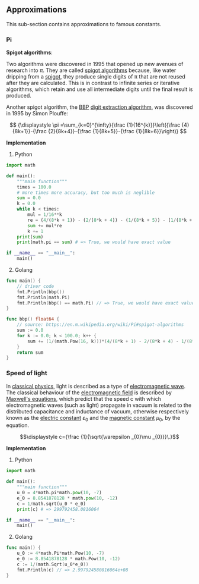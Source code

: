 ## Approximations

This sub-section contains approximations to famous
constants.

### Pi

**Spigot algorithms**:

Two algorithms were discovered in 1995 that opened up new avenues of research into $π$. They are called [spigot algorithms](https://en.m.wikipedia.org/wiki/Spigot_algorithm) because, like water dripping from a [spigot](https://en.m.wikipedia.org/wiki/Tap_(valve)), they produce single digits of π that are not reused after they are calculated. This is in contrast to infinite series or iterative algorithms, which retain and use all intermediate digits until the final result is produced.


Another spigot algorithm, the [BBP](https://en.m.wikipedia.org/wiki/Bailey%E2%80%93Borwein%E2%80%93Plouffe_formula) [digit extraction algorithm](https://en.m.wikipedia.org/wiki/Digit_extraction_algorithm), was discovered in 1995 by Simon Plouffe:

$$ {\displaystyle \pi =\sum_{k=0}^{\infty}{\frac {1}{16^{k}}}\left({\frac {4}{8k+1}}-{\frac {2}{8k+4}}-{\frac {1}{8k+5}}-{\frac {1}{8k+6}}\right)} $$

**Implementation**

1. Python

```py
import math

def main():
    """main function"""
    times = 100.0
    # more times more accuracy, but too much is neglible
    sum = 0.0
    k = 0.0
    while k < times:
        mul = 1/16**k
        re = (4/(8*k + 1)) - (2/(8*k + 4)) - (1/(8*k + 5)) - (1/(8*k + 6))
        sum += mul*re
        k += 1
    print(sum)
    print(math.pi == sum) # => True, we would have exact value

if __name__ == "__main__":
    main()
```

2. Golang

```go
func main() {
    // driver code
    fmt.Println(bbp())
    fmt.Println(math.Pi)
    fmt.Println(bbp() == math.Pi) // => True, we would have exact value.
}

func bbp() float64 {
    // source: https://en.m.wikipedia.org/wiki/Pi#spigot-algorithms
    sum := 0.0
    for k := 0.0; k < 100.0; k++ {
        sum += (1/(math.Pow(16, k)))*(4/(8*k + 1) - 2/(8*k + 4) - 1/(8*k + 5) - 1/(8*k + 6))
    }
    return sum
}
```

### Speed of light

In [classical physics](https://en.m.wikipedia.org/wiki/Classical_physics), light is described as a type of [electromagnetic wave](https://en.m.wikipedia.org/wiki/Electromagnetic_wave). The classical behaviour of the [electromagnetic field](https://en.m.wikipedia.org/wiki/Electromagnetic_field) is described by [Maxwell's equations](https://en.m.wikipedia.org/wiki/Maxwell%27s_equations), which predict that the speed c with which electromagnetic waves (such as light) propagate in vacuum is related to the distributed capacitance and inductance of vacuum, otherwise respectively known as the [electric constant](https://en.m.wikipedia.org/wiki/Electric_constant) $\varepsilon _{0}$ and the [magnetic constant](https://en.m.wikipedia.org/wiki/Magnetic_constant) $\mu _{0}$, by the equation.

$$\displaystyle c={\frac {1}{\sqrt{\varepsilon _{0}\mu _{0}}}\.}$$

**Implementation**

1. Python

```py
import math

def main():
    """main function"""
    u_0 = 4*math.pi*math.pow(10, -7)
    e_0 = 8.8541878128 * math.pow(10, -12)
    c = 1/math.sqrt(u_0 * e_0)
    print(c) # => 299792458.0816064 

if __name__ == "__main__":
    main()
```

2. Golang

```go
func main() {
    u_0 := 4*math.Pi*math.Pow(10, -7)
    e_0 := 8.8541878128 * math.Pow(10, -12)
    c := 1/(math.Sqrt(u_0*e_0))
    fmt.Println(c) // => 2.997924580816064e+08
}
```
